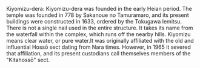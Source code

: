 Kiyomizu-dera: Kiyomizu-dera was founded in the early Heian period.  The temple was founded in 778 by Sakanoue no Tamuramaro, and its present buildings were constructed in 1633, ordered by the Tokugawa Iemitsu. There is not a single nail used in the entire structure. It takes its name from the waterfall within the complex, which runs off the nearby hills. Kiyomizu means clear water, or pure water.It was originally affiliated with the old and influential Hossō sect dating from Nara times. However, in 1965 it severed that affiliation, and its present custodians call themselves members of the "Kitahossō" sect.
